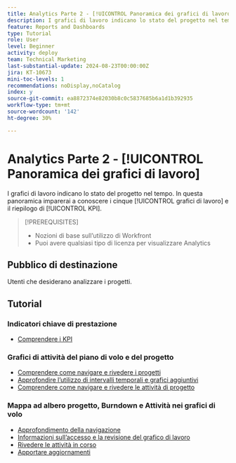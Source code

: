 ```yaml
---
title: Analytics Parte 2 - [!UICONTROL Panoramica dei grafici di lavoro]
description: I grafici di lavoro indicano lo stato del progetto nel tempo. In questa panoramica imparerai a conoscere i cinque [!UICONTROL grafici di lavoro] e il riepilogo di [!UICONTROL KPI].
feature: Reports and Dashboards
type: Tutorial
role: User
level: Beginner
activity: deploy
team: Technical Marketing
last-substantial-update: 2024-08-23T00:00:00Z
jira: KT-10673
mini-toc-levels: 1
recommendations: noDisplay,noCatalog
index: y
source-git-commit: ea8872374e82030b8c0c5837685b6a1d1b392935
workflow-type: tm+mt
source-wordcount: '142'
ht-degree: 30%

---
```



# Analytics Parte 2 - [!UICONTROL Panoramica dei grafici di lavoro]

I grafici di lavoro indicano lo stato del progetto nel tempo. In questa panoramica imparerai a conoscere i cinque [!UICONTROL grafici di lavoro] e il riepilogo di [!UICONTROL KPI].

>[!PREREQUISITES]
>
>* Nozioni di base sull’utilizzo di Workfront
>* Puoi avere qualsiasi tipo di licenza per visualizzare Analytics


## Pubblico di destinazione

Utenti che desiderano analizzare i progetti.


## Tutorial

### Indicatori chiave di prestazione

* [Comprendere i KPI](/help/reporting/enhanced-analytics/10-kpis-overview.md)


### Grafici di attività del piano di volo e del progetto

* [Comprendere come navigare e rivedere i progetti](/help/reporting/enhanced-analytics/11-navigating-and-reviewing-projects.md)
* [Approfondire l’utilizzo di intervalli temporali e grafici aggiuntivi](/help/reporting/enhanced-analytics/12-digging-deeper-using-timeframes-and-additional-charts.md)
* [Comprendere come navigare e rivedere le attività di progetto](/help/reporting/enhanced-analytics/13-navigating-and-reviewing-project-activity.md)


### Mappa ad albero progetto, Burndown e Attività nei grafici di volo

* [Approfondimento della navigazione](/help/reporting/enhanced-analytics/14-navigation-and-digging-deeper.md)
* [Informazioni sull’accesso e la revisione del grafico di lavoro](/help/reporting/enhanced-analytics/15-accessing-and-reviewing-the-burndown.md)
* [Rivedere le attività in corso](/help/reporting/enhanced-analytics/16-navigating-to-and-reviewing-the-tasks-in-flight.md)
* [Apportare aggiornamenti](/help/reporting/enhanced-analytics/17-taking-action-by-making-updates.md)

